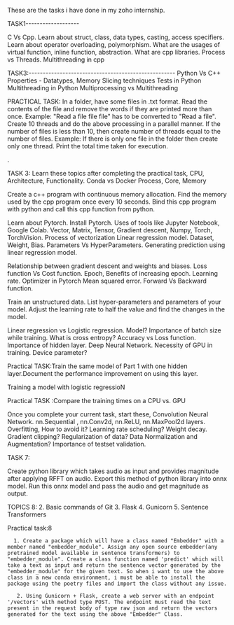 These are the tasks i have done in my zoho internship.




TASK1-------------------

C Vs Cpp.
Learn about struct, class, data types, casting, access specifiers.
Learn about operator overloading, polymorphism.
What are the usages of virtual function, inline function, abstraction.
What are cpp libraries.
Process vs Threads.
Multithreading in cpp





TASK3:----------------------------------------------------
Python Vs C++
Properties - Datatypes, Memory 
Slicing techniques
Tests in Python
Multithreading in Python
Multiprocessing vs Multithreading


PRACTICAL TASK:
In a folder, have some files in .txt format. Read the contents of the file and remove the words if they are printed more than once. Example: "Read a file file file" has to be converted to "Read a file". Create 10 threads and do the above processing in a parallel manner. If the number of files is less than 10, then create number of threads equal to the number of files. Example: If there is only one file in the folder then create only one thread. Print the total time taken for execution.


.
      

 TASK 3:
Learn these topics after completing the practical task,
CPU, Architecture, Functionality.
Conda vs Docker
Process, Core, Memory


Create a c++ program with continuous memory allocation.
Find the memory used by the cpp program once every 10 seconds.
Bind this cpp program with python and call this cpp function from python.



Learn about Pytorch. Install Pytorch. Uses of tools like Jupyter Notebook, Google Colab.
Vector, Matrix, Tensor, Gradient descent, Numpy, Torch, TorchVision.
Process of vectorization
Linear regression model.
Dataset, Weight, Bias. Parameters Vs HyperParameters.
Generating prediction using linear regression model.


Relationship between gradient descent and weights and biases.
Loss function Vs Cost function.
Epoch, Benefits of increasing epoch.
Learning rate.
Optimizer in Pytorch
Mean squared error.
Forward Vs Backward function.

Train an unstructured data. List hyper-parameters and parameters of your model. Adjust the learning rate to half the value and find the changes in the model.



Linear regression vs Logistic regression. Model?
Importance of batch size while training.
What is cross entropy? Accuracy vs Loss function. 
Importance of hidden layer. Deep Neural Network.
Necessity of GPU in training. Device parameter? 


Practical TASK:Train the same model of Part 1 with one hidden layer.Document the performance improvement on using this layer.

Training a model with logistic regressioN

Practical TASK :Compare the training times on a CPU vs. GPU



Once you complete your current task, start these,
Convolution Neural Network. nn.Sequential , nn.Conv2d, nn.ReLU, nn.MaxPool2d layers.
Overfitting, How to avoid it? Learning rate scheduling? Weight decay. Gradient clipping?
Regularization of data? Data Normalization and Augmentation?
Importance of testset validation. 



TASK 7:

Create python library which takes audio as input and provides magnitude after applying RFFT on audio.
Export this method of python library into onnx model.
Run this onnx model and pass the audio and get magnitude as output.




 TOPICS 8:
      2. Basic commands of Git
      3. Flask
      4. Gunicorn
      5. Sentence Transformers

Practical task:8

      1. Create a package which will have a class named "Embedder" with a member named "embedder_module". Assign any open source embedder(any pretrained model available in sentence transformers) to "embedder_module". Create a class function named 'predict' which will take a text as input and return the sentence vector generated by the "embedder_module" for the given text. So when i want to use the above class in a new conda environment, i must be able to install the package using the poetry files and import the class without any issue.

       2. Using Gunicorn + Flask, create a web server with an endpoint '/vectors' with method type POST. The endpoint must read the text present in the request body of type raw json and return the vectors generated for the text using the above "Embedder" Class.

